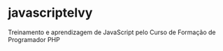 # javascriptelvy
Treinamento e aprendizagem de JavaScript pelo Curso de Formação de Programador PHP
